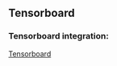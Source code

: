 
## Tensorboard
  ### Tensorboard integration:
  [Tensorboard](https://tensorboard.dev/experiment/3B9GN6ATQU237iYJqnOe4A/#scalars&_smoothingWeight=0.853)

